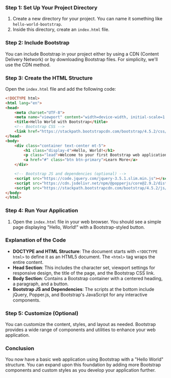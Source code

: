 ### Step 1: Set Up Your Project Directory

1. Create a new directory for your project. You can name it something like `hello-world-bootstrap`.
2. Inside this directory, create an `index.html` file.

### Step 2: Include Bootstrap

You can include Bootstrap in your project either by using a CDN (Content Delivery Network) or by downloading Bootstrap files. For simplicity, we'll use the CDN method.

### Step 3: Create the HTML Structure

Open the `index.html` file and add the following code:

```html
<!DOCTYPE html>
<html lang="en">
<head>
    <meta charset="UTF-8">
    <meta name="viewport" content="width=device-width, initial-scale=1.0">
    <title>Hello World with Bootstrap</title>
    <!-- Bootstrap CSS -->
    <link href="https://stackpath.bootstrapcdn.com/bootstrap/4.5.2/css/bootstrap.min.css" rel="stylesheet">
</head>
<body>
    <div class="container text-center mt-5">
        <h1 class="display-4">Hello, World!</h1>
        <p class="lead">Welcome to your first Bootstrap web application.</p>
        <a href="#" class="btn btn-primary">Learn More</a>
    </div>

    <!-- Bootstrap JS and dependencies (optional) -->
    <script src="https://code.jquery.com/jquery-3.5.1.slim.min.js"></script>
    <script src="https://cdn.jsdelivr.net/npm/@popperjs/core@2.9.2/dist/umd/popper.min.js"></script>
    <script src="https://stackpath.bootstrapcdn.com/bootstrap/4.5.2/js/bootstrap.min.js"></script>
</body>
</html>
```

### Step 4: Run Your Application

1. Open the `index.html` file in your web browser. You should see a simple page displaying "Hello, World!" with a Bootstrap-styled button.

### Explanation of the Code

- **DOCTYPE and HTML Structure**: The document starts with `<!DOCTYPE html>` to define it as an HTML5 document. The `<html>` tag wraps the entire content.
- **Head Section**: This includes the character set, viewport settings for responsive design, the title of the page, and the Bootstrap CSS link.
- **Body Section**: Contains a Bootstrap container with a centered heading, a paragraph, and a button.
- **Bootstrap JS and Dependencies**: The scripts at the bottom include jQuery, Popper.js, and Bootstrap's JavaScript for any interactive components.

### Step 5: Customize (Optional)

You can customize the content, styles, and layout as needed. Bootstrap provides a wide range of components and utilities to enhance your web application.

### Conclusion

You now have a basic web application using Bootstrap with a "Hello World" structure. You can expand upon this foundation by adding more Bootstrap components and custom styles as you develop your application further.